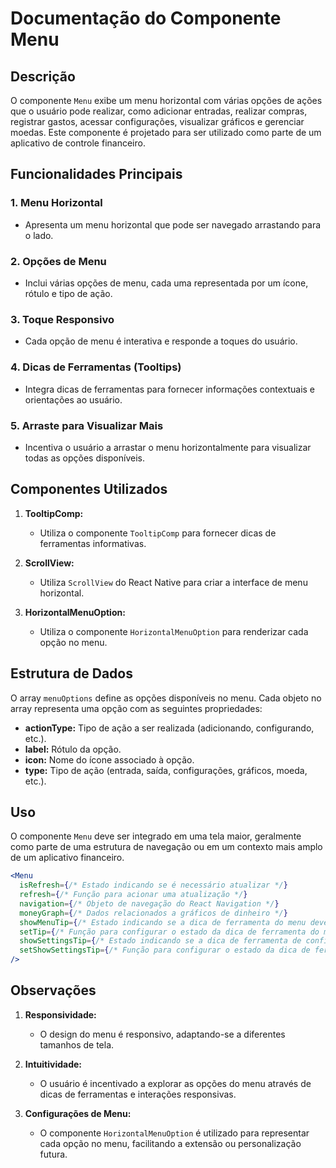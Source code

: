 # Documentação do Componente Menu

## Descrição

O componente `Menu` exibe um menu horizontal com várias opções de ações que o usuário pode realizar, como adicionar entradas, realizar compras, registrar gastos, acessar configurações, visualizar gráficos e gerenciar moedas. Este componente é projetado para ser utilizado como parte de um aplicativo de controle financeiro.

## Funcionalidades Principais

### 1. Menu Horizontal
- Apresenta um menu horizontal que pode ser navegado arrastando para o lado.

### 2. Opções de Menu
- Inclui várias opções de menu, cada uma representada por um ícone, rótulo e tipo de ação.

### 3. Toque Responsivo
- Cada opção de menu é interativa e responde a toques do usuário.

### 4. Dicas de Ferramentas (Tooltips)
- Integra dicas de ferramentas para fornecer informações contextuais e orientações ao usuário.

### 5. Arraste para Visualizar Mais
- Incentiva o usuário a arrastar o menu horizontalmente para visualizar todas as opções disponíveis.

## Componentes Utilizados

1. **TooltipComp:**
   - Utiliza o componente `TooltipComp` para fornecer dicas de ferramentas informativas.

2. **ScrollView:**
   - Utiliza `ScrollView` do React Native para criar a interface de menu horizontal.

3. **HorizontalMenuOption:**
   - Utiliza o componente `HorizontalMenuOption` para renderizar cada opção no menu.

## Estrutura de Dados

O array `menuOptions` define as opções disponíveis no menu. Cada objeto no array representa uma opção com as seguintes propriedades:

- **actionType:** Tipo de ação a ser realizada (adicionando, configurando, etc.).
- **label:** Rótulo da opção.
- **icon:** Nome do ícone associado à opção.
- **type:** Tipo de ação (entrada, saída, configurações, gráficos, moeda, etc.).

## Uso

O componente `Menu` deve ser integrado em uma tela maior, geralmente como parte de uma estrutura de navegação ou em um contexto mais amplo de um aplicativo financeiro.

```jsx
<Menu
  isRefresh={/* Estado indicando se é necessário atualizar */}
  refresh={/* Função para acionar uma atualização */}
  navigation={/* Objeto de navegação do React Navigation */}
  moneyGraph={/* Dados relacionados a gráficos de dinheiro */}
  showMenuTip={/* Estado indicando se a dica de ferramenta do menu deve ser exibida */}
  setTip={/* Função para configurar o estado da dica de ferramenta do menu */}
  showSettingsTip={/* Estado indicando se a dica de ferramenta de configurações deve ser exibida */}
  setShowSettingsTip={/* Função para configurar o estado da dica de ferramenta de configurações */}
/>
```

## Observações

1. **Responsividade:**
   - O design do menu é responsivo, adaptando-se a diferentes tamanhos de tela.

2. **Intuitividade:**
   - O usuário é incentivado a explorar as opções do menu através de dicas de ferramentas e interações responsivas.

3. **Configurações de Menu:**
   - O componente `HorizontalMenuOption` é utilizado para representar cada opção no menu, facilitando a extensão ou personalização futura.